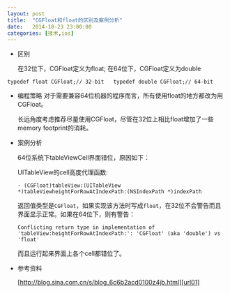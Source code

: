 ```yaml
---
layout: post
title:  "CGFloat和float的区别及案例分析"
date:   2014-10-23 23:00:00
categories: [技术,ios]
---
```


* 区别

  在32位下，CGFloat定义为float; 在64位下，CGFloat定义为double

`
typedef float CGFloat;// 32-bit  
typedef double CGFloat;// 64-bit  
`

* 编程策略
  对于需要兼容64位机器的程序而言，所有使用float的地方都改为用CGFloat。

  长远角度考虑推荐尽量使用CGFloat，尽管在32位上相比float增加了一些memory footprint的消耗。


* 案例分析

  64位系统下tableViewCell界面错位，原因如下：

  UITableView的cell高度代理函数:

  `- (CGFloat)tableView:(UITableView *)tableViewheightForRowAtIndexPath:(NSIndexPath *)indexPath`

  返回值类型是`CGFloat`，如果实现该方法时写成`float`，在32位不会警告而且界面显示正常。如果在64位下，则有警告：

  `Conflicting return type in implementation of 'tableView:heightForRowAtIndexPath:': 'CGFloat' (aka 'double') vs 'float' `

  而且运行起来界面上各个cell都错位了。

* 参考资料

  [http://blog.sina.com.cn/s/blog_6c6b2acd0100z4jb.html][url01]

[url01]:  http://blog.sina.com.cn/s/blog_6c6b2acd0100z4jb.html
